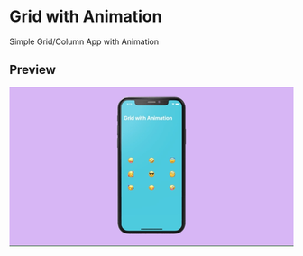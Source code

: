 # Grid with Animation

Simple Grid/Column App with Animation

## Preview

![alt text](https://github.com/DKoenig82/medium/blob/main/GridWithAnimation/demoGridAnimation.gif)
